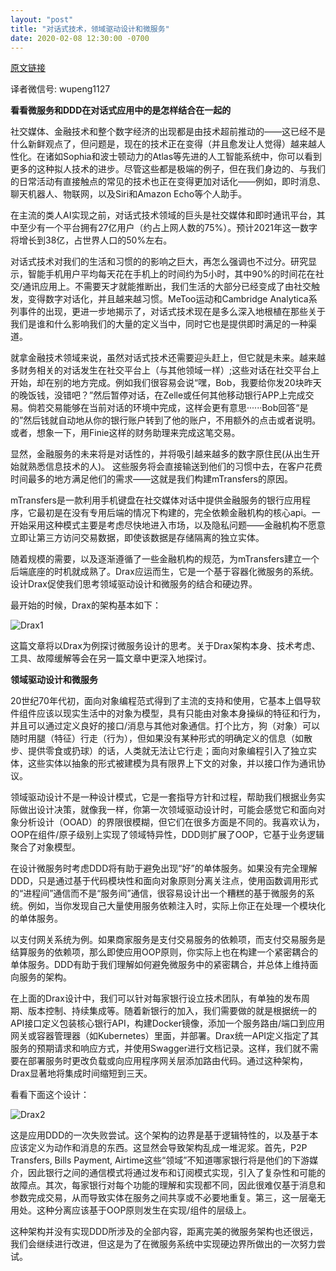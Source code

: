 ```yaml
---
layout: "post"
title: "对话式技术，领域驱动设计和微服务"
date: 2020-02-08 12:30:00 -0700
---
```

[原文链接](https://dzone.com/articles/conversation-tech-domain-driven-design-and-microse)

译者微信号: wupeng1127

**看看微服务和DDD在对话式应用中的是怎样结合在一起的**

社交媒体、金融技术和整个数字经济的出现都是由技术超前推动的——这已经不是什么新鲜观点了，但问题是，现在的技术正在变得（并且愈发让人觉得）越来越人性化。在诸如Sophia和波士顿动力的Atlas等先进的人工智能系统中，你可以看到更多的这种拟人技术的进步。尽管这些都是极端的例子，但在我们身边的、与我们的日常活动有直接触点的常见的技术也正在变得更加对话化——例如，即时消息、聊天机器人、物联网，以及Siri和Amazon Echo等个人助手。

在主流的类人AI实现之前，对话式技术领域的巨头是社交媒体和即时通讯平台，其中至少有一个平台拥有27亿用户（约占上网人数的75%）。预计2021年这一数字将增长到38亿，占世界人口的50%左右。

对话式技术对我们的生活和习惯的的影响之巨大，再怎么强调也不过分。研究显示，智能手机用户平均每天花在手机上的时间约为5小时，其中90%的时间花在社交/通讯应用上。不需要天才就能推断出，我们生活的大部分已经变成了由社交触发，变得数字对话化，并且越来越习惯。MeToo运动和Cambridge Analytica系列事件的出现，更进一步地揭示了，对话式技术现在是多么深入地根植在那些关于我们是谁和什么影响我们的大量的定义当中，同时它也是提供即时满足的一种渠道。

就拿金融技术领域来说，虽然对话式技术还需要迎头赶上，但它就是未来。越来越多财务相关的对话发生在社交平台上（与其他领域一样）;这些对话在社交平台上开始，却在别的地方完成。例如我们很容易会说“嘿，Bob，我要给你发20块昨天的晚饭钱，没错吧？”然后暂停对话，在Zelle或任何其他移动银行APP上完成交易。倘若交易能够在当前对话的环境中完成，这样会更有意思······Bob回答“是的”然后钱就自动地从你的银行账户转到了他的账户，不用额外的点击或者说明。或者，想象一下，用Finie这样的财务助理来完成这笔交易。

显然，金融服务的未来将是对话性的，并将吸引越来越多的数字原住民(从出生开始就熟悉信息技术的人)。 这些服务将会直接输送到他们的习惯中去，在客户花费时间最多的地方满足他们的需求——这就是我们构建mTransfers的原因。

mTransfers是一款利用手机键盘在社交媒体对话中提供金融服务的银行应用程序，它最初是在没有专用后端的情况下构建的，完全依赖金融机构的核心api。一开始采用这种模式主要是考虑尽快地进入市场，以及隐私问题——金融机构不愿意立即让第三方访问交易数据，即使该数据是存储隔离的独立实体。

随着规模的需要，以及逐渐遵循了一些金融机构的规范，为mTransfers建立一个后端底座的时机就成熟了。Drax应运而生，它是一个基于容器化微服务的系统。设计Drax促使我们思考领域驱动设计和微服务的结合和硬边界。

最开始的时候，Drax的架构基本如下：

![Drax1](https://dzone.com/storage/temp/10752077-drax1.png)


这篇文章将以Drax为例探讨微服务设计的思考。关于Drax架构本身、技术考虑、工具、故障缓解等会在另一篇文章中更深入地探讨。

**领域驱动设计和微服务**

20世纪70年代初，面向对象编程范式得到了主流的支持和使用，它基本上倡导软件组件应该以现实生活中的对象为模型，具有只能由对象本身操纵的特征和行为，并且可以通过定义良好的接口/消息与其他对象通信。打个比方，狗（对象）可以随时用腿（特征）行走（行为），但如果没有某种形式的明确定义的信息（如散步、提供零食或扔球）的话，人类就无法让它行走；面向对象编程引入了独立实体，这些实体以抽象的形式被建模为具有限界上下文的对象，并以接口作为通讯协议。

领域驱动设计不是一种设计模式，它是一套指导方针和过程，帮助我们根据业务实际做出设计决策，就像我一样，你第一次领域驱动设计时，可能会感觉它和面向对象分析设计（OOAD）的界限很模糊，但它们在很多方面是不同的。我喜欢认为，OOP在组件/原子级别上实现了领域特异性，DDD则扩展了OOP，它基于业务逻辑聚合了对象模型。

在设计微服务时考虑DDD将有助于避免出现“好”的单体服务。如果没有完全理解DDD，只是通过基于代码模块性和面向对象原则分离关注点，使用函数调用形式的“进程间”通信而不是“服务间”通信，很容易设计出一个糟糕的基于微服务的系统。例如，当你发现自己大量使用服务依赖注入时，实际上你正在处理一个模块化的单体服务。

以支付网关系统为例。如果商家服务是支付交易服务的依赖项，而支付交易服务是结算服务的依赖项，那么即使应用OOP原则，你实际上也在构建一个紧密耦合的单体服务。DDD有助于我们理解如何避免微服务中的紧密耦合，并总体上维持面向服务的架构。

在上面的Drax设计中，我们可以针对每家银行设立技术团队，有单独的发布周期、版本控制、持续集成等。随着新银行的加入，我们需要做的就是根据统一的API接口定义包装核心银行API，构建Docker镜像，添加一个服务路由/端口到应用网关或容器管理器（如Kubernetes）里面，并部署。Drax统一API定义指定了其服务的预期请求和响应方式，并使用Swagger进行文档记录。这样，我们就不需要在部署服务时更改负载或向应用程序网关层添加路由代码。通过这种架构，Drax显著地将集成时间缩短到三天。

看看下面这个设计：

![Drax2](https://dzone.com/storage/temp/10752077-drax2.png)

这是应用DDD的一次失败尝试。这个架构的边界是基于逻辑特性的，以及基于本应该定义为动作和消息的东西。这显然会导致架构乱成一堆泥浆。首先，P2P Transfers, Bills Payment, Airtime这些“领域”不知道哪家银行将是他们的下游媒介，因此银行之间的通信模式将通过发布和订阅模式实现，引入了复杂性和可能的故障点。其次，每家银行对每个功能的理解和实现都不同，因此很难仅基于消息和参数完成交易，从而导致实体在服务之间共享或不必要地重复。第三，这一层毫无用处。这种分离应该基于OOP原则发生在实现/组件的层级上。

这种架构并没有实现DDD所涉及的全部内容，距离完美的微服务架构也还很远，我们会继续进行改进，但这是为了在微服务系统中实现硬边界所做出的一次努力尝试。
